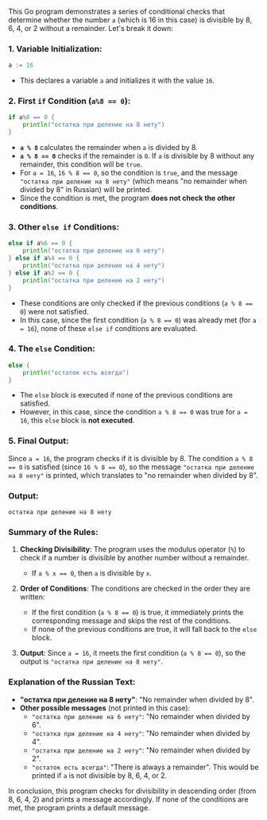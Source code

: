 This Go program demonstrates a series of conditional checks that determine whether the number `a` (which is 16 in this case) is divisible by 8, 6, 4, or 2 without a remainder. Let's break it down:

### 1. **Variable Initialization**:
```go
a := 16
```
- This declares a variable `a` and initializes it with the value `16`.

### 2. **First `if` Condition (`a%8 == 0`)**:
```go
if a%8 == 0 {
    println("остатка при деление на 8 нету")
}
```
- **`a % 8`** calculates the remainder when `a` is divided by 8.
- **`a % 8 == 0`** checks if the remainder is `0`. If `a` is divisible by 8 without any remainder, this condition will be `true`.
- For `a = 16`, `16 % 8 == 0`, so the condition is `true`, and the message `"остатка при деление на 8 нету"` (which means "no remainder when divided by 8" in Russian) will be printed.
- Since the condition is met, the program **does not check the other conditions**.

### 3. **Other `else if` Conditions**:
```go
else if a%6 == 0 {
    println("остатка при деление на 6 нету")
} else if a%4 == 0 {
    println("остатка при деление на 4 нету")
} else if a%2 == 0 {
    println("остатка при деление на 2 нету")
}
```
- These conditions are only checked if the previous conditions (`a % 8 == 0`) were not satisfied.
- In this case, since the first condition (`a % 8 == 0`) was already met (for `a = 16`), none of these `else if` conditions are evaluated.

### 4. **The `else` Condition**:
```go
else {
    println("остаток есть всегда")
}
```
- The `else` block is executed if none of the previous conditions are satisfied.
- However, in this case, since the condition `a % 8 == 0` was true for `a = 16`, this `else` block is **not executed**.

### 5. **Final Output**:
Since `a = 16`, the program checks if it is divisible by 8. The condition `a % 8 == 0` is satisfied (since `16 % 8 == 0`), so the message `"остатка при деление на 8 нету"` is printed, which translates to "no remainder when divided by 8".

### **Output**:
```
остатка при деление на 8 нету
```

### Summary of the Rules:
1. **Checking Divisibility**: The program uses the modulus operator (`%`) to check if a number is divisible by another number without a remainder. 
   - If `a % x == 0`, then `a` is divisible by `x`.
   
2. **Order of Conditions**: The conditions are checked in the order they are written:
   - If the first condition (`a % 8 == 0`) is true, it immediately prints the corresponding message and skips the rest of the conditions.
   - If none of the previous conditions are true, it will fall back to the `else` block.

3. **Output**: Since `a = 16`, it meets the first condition (`a % 8 == 0`), so the output is `"остатка при деление на 8 нету"`.

### Explanation of the Russian Text:
- **"остатка при деление на 8 нету"**: "No remainder when divided by 8".
- **Other possible messages** (not printed in this case):
  - `"остатка при деление на 6 нету"`: "No remainder when divided by 6".
  - `"остатка при деление на 4 нету"`: "No remainder when divided by 4".
  - `"остатка при деление на 2 нету"`: "No remainder when divided by 2".
  - `"остаток есть всегда"`: "There is always a remainder". This would be printed if `a` is not divisible by 8, 6, 4, or 2.

In conclusion, this program checks for divisibility in descending order (from 8, 6, 4, 2) and prints a message accordingly. If none of the conditions are met, the program prints a default message.